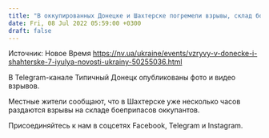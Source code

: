 ```yaml
---
title: "В оккупированных Донецке и Шахтерске погремели взрывы, склад боеприпасов горит несколько часов"
date: Fri, 08 Jul 2022 05:59:00 +0300
draft: false
---
```

Источник: Новое Время https://nv.ua/ukraine/events/vzryvy-v-donecke-i-shahterske-7-iyulya-novosti-ukrainy-50255036.html


В Telegram-канале Типичный Донецк опубликованы фото и видео взрывов.

Местные жители сообщают, что в Шахтерске уже несколько часов раздаются взрывы на складе боеприпасов оккупантов.

Присоединяйтесь к нам в соцсетях Facebook, Telegram и Instagram.
